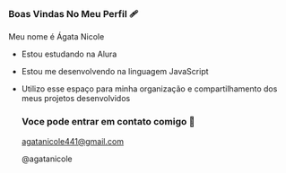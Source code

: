 ### Boas Vindas No Meu Perfil 🩹

Meu nome é Ágata Nicole

- Estou estudando na Alura 
- Estou me desenvolvendo na linguagem JavaScript
- Utilizo esse espaço para minha organização e compartilhamento dos meus projetos desenvolvidos

  ### Voce pode entrar em contato comigo 📧

  agatanicole441@gmail.com
  
  @agatanicole
